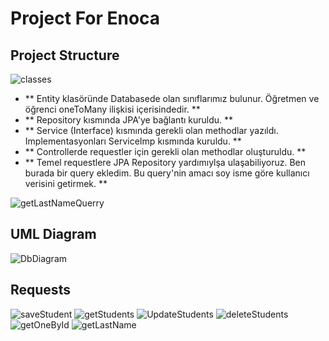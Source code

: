 # Project For Enoca

## Project Structure 
![classes](https://github.com/Yusuf-Solmaz/ProjectForEnoca/assets/83172478/aeeb41a2-ad31-4b95-99be-5024d7deb49c)

  - ** Entity klasöründe Databasede olan sınıflarımız bulunur. Öğretmen ve öğrenci oneToMany ilişkisi içerisindedir. **
  - ** Repository kısmında JPA'ye bağlantı kuruldu. **
  - ** Service (Interface) kısmında gerekli olan methodlar yazıldı. Implementasyonları ServiceImp kısmında kuruldu. **
  - ** Controllerde requestler için gerekli olan methodlar oluşturuldu. ** 
  - ** Temel requestlere JPA Repository yardımıylşa ulaşabiliyoruz. Ben burada bir query ekledim. Bu query'nin amacı soy isme göre kullanıcı verisini getirmek. **

![getLastNameQuerry](https://github.com/Yusuf-Solmaz/ProjectForEnoca/assets/83172478/bd261445-8791-4a38-85b3-b1bd1c8ab698)

## UML Diagram

![DbDiagram](https://github.com/Yusuf-Solmaz/ProjectForEnoca/assets/83172478/10034e7a-5146-4e22-9038-3e93402e71c5)


## Requests

![saveStudent](https://github.com/Yusuf-Solmaz/ProjectForEnoca/assets/83172478/146e8683-5a60-4a41-bf65-f3a670a98afc)
![getStudents](https://github.com/Yusuf-Solmaz/ProjectForEnoca/assets/83172478/4462fcb1-b375-47a3-ba1d-aa220fe572d4)
![UpdateStudents](https://github.com/Yusuf-Solmaz/ProjectForEnoca/assets/83172478/f0fb3696-c053-4039-b4bb-7d2de1e7a7ad)
![deleteStudents](https://github.com/Yusuf-Solmaz/ProjectForEnoca/assets/83172478/050638f3-faf4-42c9-b4dd-c37c323ce7ed)
![getOneById](https://github.com/Yusuf-Solmaz/ProjectForEnoca/assets/83172478/3a3ab246-c982-4a8b-a1fa-e88d6fc6f152)
![getLastName](https://github.com/Yusuf-Solmaz/ProjectForEnoca/assets/83172478/907e807a-1e0b-424f-9feb-aa534bdaf849)
